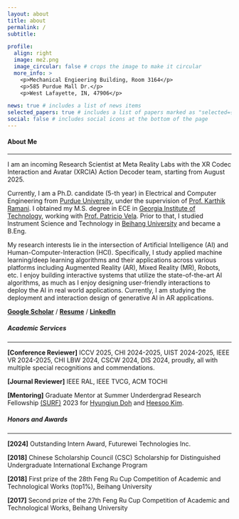 ```yaml
---
layout: about
title: about
permalink: /
subtitle:

profile:
  align: right
  image: me2.png
  image_circular: false # crops the image to make it circular
  more_info: >
    <p>Mechanical Engieering Building, Room 3164</p>
    <p>585 Purdue Mall Dr.</p>
    <p>West Lafayette, IN, 47906</p>

news: true # includes a list of news items
selected_papers: true # includes a list of papers marked as "selected={true}"
social: false # includes social icons at the bottom of the page
---
```

#### About Me 

---

I am an incoming Research Scientist at Meta Reality Labs with the XR Codec Interaction and Avatar (XRCIA) Action Decoder team, starting from August 2025.

Currently, I am a Ph.D. candidate (5-th year) in Electrical and Computer Engineering from [Purdue University](http://www.purdue.edu), under the supervision of [Prof. Karthik Ramani](https://engineering.purdue.edu/~ramani/wordpress/). I obtained my M.S. degree in ECE in [Georgia Institute of Technology](http://www.gatech.edu), working with [Prof. Patricio Vela](https://ece.gatech.edu/directory/patricio-antonio-vela). Prior to that, I studied Instrument Science and Technology in [Beihang University](https://ev.buaa.edu.cn/index.htm) and became a B.Eng.

My research interests lie in the intersection of Artificial Intelligence (AI) and Human-Computer-Interaction (HCI). Specifically, I study applied machine learning/deep learning algorithms and their applications across various platforms including Augmented Reality (AR), Mixed Reality (MR), Robots, etc. I enjoy building interactive systems that utilize the state-of-the-art AI algorithms, as much as I enjoy designing user-friendly interactions to deploy the AI in real world applications. Currently, I am studying the deployment and interaction design of generative AI in AR applications.


[**Google Scholar**](https://scholar.google.com/citations?user=zbrLQdMAAAAJ&hl=en) / [**Resume**](/assets/pdf/resume2025_0327.pdf) / [**LinkedIn**](https://www.linkedin.com/in/jingyushi97/)

##### Academic Services

---

**[Conference Reviewer]** ICCV 2025, CHI 2024-2025, UIST 2024-2025, IEEE VR 2024-2025, CHI LBW 2024, CSCW 2024, DIS 2024, proudly, all with multiple special recognitions and commendations.

**[Journal Reviewer]** IEEE RAL, IEEE TVCG, ACM TOCHI

**[Mentoring]** Graduate Mentor at Summer Underdergrad Research Fellowship [(SURF)](https://engineering.purdue.edu/Engr/Research/EURO/students/about-SURF) 2023 for [Hyungjun Doh](https://www.linkedin.com/in/hyungjun-doh99) and [Heesoo Kim](https://www.linkedin.com/in/heesookiim/).

##### Honors and Awards

---
**[2024]** Outstanding Intern Award, Futurewei Technologies Inc.

**[2018]** Chinese Scholarship Council (CSC) Scholarship for Distinguished Undergraduate International Exchange Program

**[2018]** First prize of the 28th  Feng Ru Cup Competition of Academic and Technological Works (top1%), Beihang University

**[2017]** Second prize of the 27th  Feng Ru Cup Competition of Academic and Technological Works, Beihang University